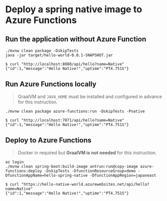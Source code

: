 # Deploy a spring native image to Azure Functions

## Run the application without Azure Function

```
./mvnw clean package -DskipTests
java -jar target/hello-world-0.0.1-SNAPSHOT.jar
```

```
$ curl "http://localhost:8080/api/hello?name=Native"
{"id":1,"message":"Hello Native!","uptime":"PT4.751S"}
```

## Run Azure Functions locally

> GraalVM and `JAVA_HOME` must be installed and configured in advance for this instruction.

```
./mvnw clean package azure-functions:run -DskipTests -Pnative
```

```
$ curl "http://localhost:7071/api/hello?name=Native"
{"id":1,"message":"Hello Native!","uptime":"PT4.751S"}
```


## Deploy to Azure Functions

> Docker in required but **GraalVM is not needed** for this instruction.

```
az login
./mvnw clean spring-boot:build-image antrun:run@copy-image azure-functions:deploy -DskipTests -DfunctionResourceGroup=demo -DfunctionAppName=hello-spring-native -DfunctionAppRegion=japaneast
```

```
$ curl "https://hello-native-world.azurewebsites.net/api/hello?name=Native"
{"id":1,"message":"Hello Native!","uptime":"PT4.751S"}
```